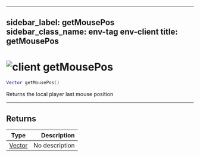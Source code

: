 ---
sidebar_label: getMousePos
sidebar_class_name: env-tag env-client
title: getMousePos
------

# <img src='/img/wiki/client.png' alt='client' data-tag='env-tag' /> getMousePos

```lua
Vector getMousePos()
```

Returns the local player last mouse position<br/>

-----------------
## Returns

| Type   | Description |
| ------ | ----------: |
| [Vector](../vector/README.md) | No description |


